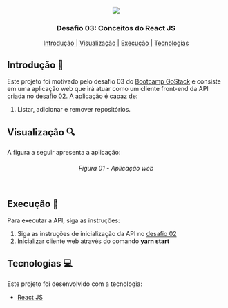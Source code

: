<p align="center">
  <img src="https://res.cloudinary.com/dqqh1oigi/image/upload/v1594992537/Challenge%20Gostack%2006/GoStack_b27dh5.png" /> </br>
</p>

<h3 align="center">
  Desafio 03: Conceitos do React JS
</h3>

<p align="center">
  <a href="#Introdução-memo"> Introdução </a>
   | 
  <a href="#Visualização-mag"> Visualização </a>
   | 
  <a href="#Execução-rocket"> Execução </a>
   | 
  <a href="#Tecnologias-computer"> Tecnologias </a>
</p>

## Introdução :memo:

Este projeto foi motivado pelo desafio 03 do [Bootcamp GoStack](https://rocketseat.com.br/gostack) e consiste em uma aplicação web que 
irá atuar como um cliente front-end da API criada no [desafio 02](https://github.com/DyegoWolf/challenge-gostack-02). A aplicação é capaz de:

<p>
  <ol>
    <li> Listar, adicionar e remover repositórios. </li>
  </ol>
</p>

## Visualização :mag:

A figura a seguir apresenta a aplicação:

<h6 align="center"> Figura 01 - Aplicação web </h6>
<p align="center">
  <img src="" /> 
  </br>
</p>

## Execução :rocket:

Para executar a API, siga as instruções:

<p>
  <ol>
    <li> Siga as instruções de inicialização da API no <a href="https://github.com/DyegoWolf/challenge-gostack-02">desafio 02</a> </li>
    <li> Inicializar cliente web através do comando <b>yarn start</b> </li>
  </ol>
</p>

## Tecnologias :computer:

Este projeto foi desenvolvido com a tecnologia:

- [React JS](https://pt-br.reactjs.org/)
